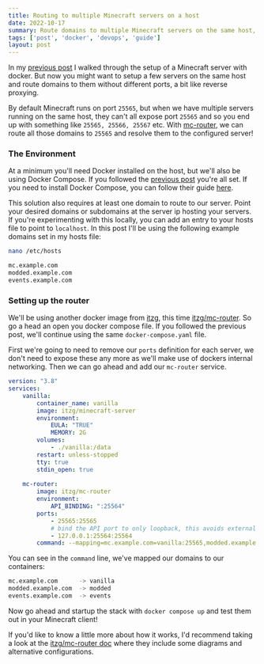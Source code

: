 ```yaml
---
title: Routing to multiple Minecraft servers on a host
date: 2022-10-17
summary: Route domains to multiple Minecraft servers on the same host, all using the default port.
tags: ['post', 'docker', 'devops', 'guide']
layout: post
---
```


In my [previous post](/blog/docker-minecraft-servers) I walked through the setup of a Minecraft server with docker. But now you might want to setup a few servers on the same host and route domains to them without different ports, a bit like reverse proxying.

By default Minecraft runs on port `25565`, but when we have multiple servers running on the same host, they can't all expose port `25565` and so you end up with something like `25565, 25566, 25567` etc. With [mc-router](https://hub.docker.com/r/itzg/mc-router), we can route all those domains to `25565` and resolve them to the configured server!

### The Environment

At a minimum you'll need Docker installed on the host, but we'll also be using Docker Compose. If you followed the [previous post](/blog/docker-minecraft-servers) you're all set. If you need to install Docker Compose, you can follow their guide [here](https://docs.docker.com/compose/install/).

This solution also requires at least one domain to route to our server. Point your desired domains or subdomains at the server ip hosting your servers. If you're experimenting with this locally, you can add an entry to your hosts file to point to `localhost`. In this post I'll be using the following example domains set in my hosts file:

``` bash
nano /etc/hosts
```

``` bash
mc.example.com
modded.example.com
events.example.com
```

### Setting up the router

We'll be using another docker image from [itzg](https://github.com/itzg), this time [itzg/mc-router](https://hub.docker.com/r/itzg/mc-router). So go a head an open you docker compose file. If you followed the previous post, we'll continue using the same `docker-compose.yaml` file.

First we're going to need to remove our `ports` definition for each server, we don't need to expose these any more as we'll make use of dockers internal networking. Then we can go ahead and add our `mc-router` service.

``` yaml
version: "3.8"
services:
    vanilla:
        container_name: vanilla
        image: itzg/minecraft-server
        environment:
            EULA: "TRUE"
            MEMORY: 2G
        volumes:
            - ./vanilla:/data
        restart: unless-stopped
        tty: true
        stdin_open: true
    
    mc-router:
        image: itzg/mc-router
        environment:
            API_BINDING: ":25564"
        ports:
            - 25565:25565
            # bind the API port to only loopback, this avoids external exposure
            - 127.0.0.1:25564:25564
        command: --mapping=mc.example.com=vanilla:25565,modded.example.com=modded:25565,events.example.com=events:25565
```

You can see in the `command` line, we've mapped our domains to our containers:

``` bash
mc.example.com      -> vanilla
modded.example.com  -> modded
events.example.com  -> events
```

Now go ahead and startup the stack with `docker compose up` and test them out in your Minecraft client!

If you'd like to know a little more about how it works, I'd recommend taking a look at the [itzg/mc-router doc](https://hub.docker.com/r/itzg/mc-router) where they include some diagrams and alternative configurations.